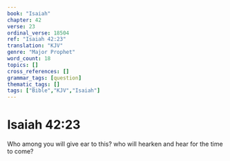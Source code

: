 ```yaml
---
book: "Isaiah"
chapter: 42
verse: 23
ordinal_verse: 18504
ref: "Isaiah 42:23"
translation: "KJV"
genre: "Major Prophet"
word_count: 18
topics: []
cross_references: []
grammar_tags: [question]
thematic_tags: []
tags: ["Bible","KJV","Isaiah"]
---
```


# Isaiah 42:23

Who among you will give ear to this? who will hearken and hear for the time to come?
